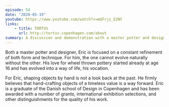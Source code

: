 ```yaml
---
episode: 54
date: "2020-05-19"
youtube: https://www.youtube.com/watch?v=mGFrjz_E2NY
links:
    - title: TORTUS
      url: http://tortus-copenhagen.com/about
summary: A discussion and demonstration with a master potter and designer
---
```

Both a master potter and designer, Eric is focused on a constant refinement of both form and technique. For him, the one cannot evolve naturally without the other. His love for wheel thrown pottery started already at age 16 and has evolved into a way of life, his vocation.

For Eric, shaping objects by hand is not a look back at the past. He firmly believes that hand-crafting objects of a timeless value is a way forward. Eric is a graduate of the Danish school of Design in Copenhagen and has been awarded with a number of grants, international exhibition selections, and other distinguishments for the quality of his work.
